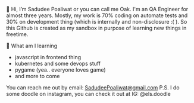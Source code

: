 👋 Hi, I’m Sadudee Poaliwat or you can call me Oak.
I'm an QA Engineer for almost three years. Mostly, my work is 70% coding on automate tests and 30% on development thing (which is internally and non-disclosure :( ).
So this Github is created as my sandbox in purpose of learning new things in freetime.

🚧 What am I learning
- javascript in frontend thing
- kubernetes and some devops stuff
- pygame (yea.. everyone loves game)
- and more to come

You can reach me out by email: SadudeePoaliwat@gmail.com
P.S. I do some doodle on instagram, you can check it out at IG: @els.doodle


<!---
Poally/Poally is a ✨ special ✨ repository because its `README.md` (this file) appears on your GitHub profile.
You can click the Preview link to take a look at your changes.
--->
